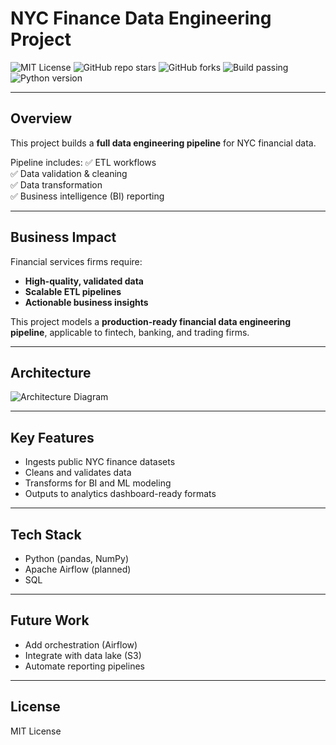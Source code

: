 # NYC Finance Data Engineering Project

![MIT License](https://img.shields.io/badge/license-MIT-green.svg)
![GitHub repo stars](https://img.shields.io/github/stars/Trojan3877/NYC-Finance-Data-Engineering-Project?style=social)
![GitHub forks](https://img.shields.io/github/forks/Trojan3877/NYC-Finance-Data-Engineering-Project?style=social)
![Build passing](https://img.shields.io/github/actions/workflow/status/Trojan3877/NYC-Finance-Data-Engineering-Project/ci.yml?branch=main)
![Python version](https://img.shields.io/badge/python-3.9%2B-blue)

---

## Overview

This project builds a **full data engineering pipeline** for NYC financial data.

Pipeline includes:
✅ ETL workflows  
✅ Data validation & cleaning  
✅ Data transformation  
✅ Business intelligence (BI) reporting  

---

## Business Impact

Financial services firms require:
- **High-quality, validated data**  
- **Scalable ETL pipelines**  
- **Actionable business insights**  

This project models a **production-ready financial data engineering pipeline**, applicable to fintech, banking, and trading firms.

---

## Architecture

![Architecture Diagram](docs/architecture.png)

---

## Key Features

- Ingests public NYC finance datasets  
- Cleans and validates data  
- Transforms for BI and ML modeling  
- Outputs to analytics dashboard-ready formats  

---

## Tech Stack

- Python (pandas, NumPy)  
- Apache Airflow (planned)  
- SQL  

---

## Future Work

- Add orchestration (Airflow)  
- Integrate with data lake (S3)  
- Automate reporting pipelines  

---

## License

MIT License

